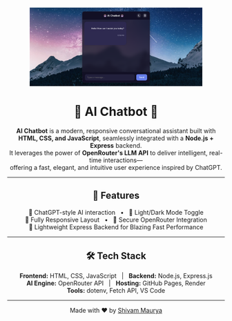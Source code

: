 <p align="center">
  <img src="https://raw.githubusercontent.com/ShivamMaurya2002/AI-Chatbot/main/assets/Chatbot.png" width="400" alt="Chatbot Screenshot" />
</p>

<h1 align="center">🤖 AI Chatbot 🤖</h1>

<p align="center">
  <b>AI Chatbot</b> is a modern, responsive conversational assistant built with <br/>
  <strong>HTML, CSS, and JavaScript</strong>, seamlessly integrated with a <strong>Node.js + Express</strong> backend. <br/>
  It leverages the power of <strong>OpenRouter's LLM API</strong> to deliver intelligent, real-time interactions—<br/>
  offering a fast, elegant, and intuitive user experience inspired by ChatGPT.
</p>

---

<h2 align="center">🌟 Features</h2>

<p align="center">
🧠 ChatGPT-style AI interaction &nbsp; • &nbsp; 🌙 Light/Dark Mode Toggle <br/>
📱 Fully Responsive Layout &nbsp; • &nbsp; 🔐 Secure OpenRouter Integration <br/>
🚀 Lightweight Express Backend for Blazing Fast Performance
</p>

---

<h2 align="center">🛠️ Tech Stack</h2>

<p align="center">
  <b>Frontend:</b> HTML, CSS, JavaScript &nbsp; | &nbsp;
  <b>Backend:</b> Node.js, Express.js <br/>
  <b>AI Engine:</b> OpenRouter API &nbsp; | &nbsp;
  <b>Hosting:</b> GitHub Pages, Render <br/>
  <b>Tools:</b> dotenv, Fetch API, VS Code
</p>

---

<p align="center">Made with ❤️ by <a href="https://github.com/ShivamMaurya2002">Shivam Maurya</a></p>
